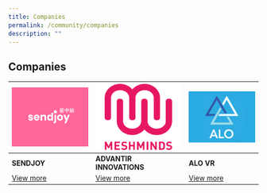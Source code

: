 ```yaml
---
title: Companies
permalink: /community/companies
description: ""
---
```

## Companies

| ![Alt text for image on Isomer site](/images/sendjoy.jpg) | ![Alt text for image on Isomer site](/images/MeshMinds.png) | ![Alt text for image on Isomer site](/images/Meshminds-logoweb.png) |
| -------- | -------- | -------- |
| **SENDJOY**    | **ADVANTIR INNOVATIONS**     | **ALO VR**  |
|[View more](https://cms.isomer.gov.sg/sites/imda-test2/editPage/Sendjoy.md) |    [View more]()  | [View more]()  |